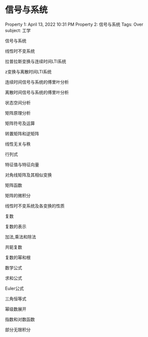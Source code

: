 # 信号与系统

Property 1: April 13, 2022 10:31 PM
Property 2: 信号与系统
Tags: Over
subject: 工学

信号与系统

线性时不变系统

拉普拉斯变换与连续时间LTI系统

z变换与离散时间LTI系统

连续时间信号与系统的傅里叶分析

离散时间信号与系统的傅里叶分析

状态空间分析

矩阵原理分析

矩阵符号及运算

转置矩阵和逆矩阵

线性无关与秩

行列式

特征值与特征向量

对角线矩阵及其相似变换

矩阵函数

矩阵的微积分

线性时不变系统及各变换的性质

复数

复数的表示

加法,乘法和除法

共轭复数

复数的幂和根

数学公式

求和公式

Euler公式

三角恒等式

幂级数展开

指数和对数函数

部分无限积分
